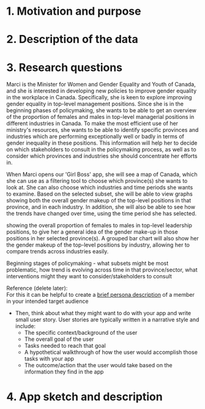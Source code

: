 # 1. Motivation and purpose

# 2. Description of the data

# 3. Research questions

Marci is the Minister for Women and Gender Equality and Youth of Canada, and she is interested in developing new policies to improve gender equality in the workplace in Canada. Specifically, she is keen to explore improving gender equality in top-level management positions. Since she is in the beginning phases of policymaking, she wants to be able to get an overview of the proportion of females and males in top-level managerial positions in different industries in Canada. To make the most efficient use of her ministry's resources, she wants to be able to identify specific provinces and industries which are performing exceptionally well or badly in terms of gender inequality in these positions. This information will help her to decide on which stakeholders to consult in the policymaking process, as well as to consider which provinces and industries she should concentrate her efforts in.

When Marci opens our 'Girl Boss' app, she will see a map of Canada, which she can use as a filtering tool to choose which province(s) she wants to look at. She can also choose which industries and time periods she wants to examine. Based on the selected subset, she will be able to view graphs showing both the overall gender makeup of the top-level positions in that province, and in each industry. In addition, she will also be able to see how the trends have changed over time, using the time period she has selected.

showing the overall proportion of females to males in top-level leadership positions, to give her a general idea of the gender make-up in those positions in her selected province(s). A grouped bar chart will also show her the gender makeup of the top-level positions by industry, allowing her to compare trends across industries easily.

Beginning stages of policymaking - what subsets might be most problematic, how trend is evolving across time in that province/sector, what interventions might they want to consider/stakeholders to consult

Reference (delete later):\
For this it can be helpful to create a [brief persona description](https://engineering-shiny.org/dont-rush-into-coding.html#building-personas) of a member in your intended target audience

-   Then, think about what they might want to do with your app and write small user story. User stories are typically written in a narrative style and include:
    -   The specific context/background of the user
    -   The overall goal of the user
    -   Tasks needed to reach that goal
    -   A hypothetical walkthrough of how the user would accomplish those tasks with your app
    -   The outcome/action that the user would take based on the information they find in the app

# 4. App sketch and description
